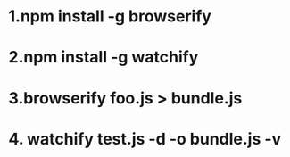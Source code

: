 # 1.npm install -g browserify 
# 2.npm install -g watchify
# 3.browserify foo.js > bundle.js
# 4. watchify test.js -d -o bundle.js -v
